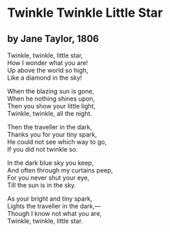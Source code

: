 # Twinkle Twinkle Little Star
## by Jane Taylor, 1806

Twinkle, twinkle, little star,<br/>
How I wonder what you are!<br/>
Up above the world so high,<br/>
Like a diamond in the sky!<br/>

When the blazing sun is gone,<br/>
When he nothing shines upon,<br/>
Then you show your little light,<br/>
Twinkle, twinkle, all the night.<br/>

Then the traveller in the dark,<br/>
Thanks you for your tiny spark,<br/>
He could not see which way to go,<br/>
If you did not twinkle so.<br/>

In the dark blue sky you keep,<br/>
And often through my curtains peep,<br/>
For you never shut your eye,<br/>
Till the sun is in the sky.<br/>

As your bright and tiny spark,<br/>
Lights the traveller in the dark,—<br/>
Though I know not what you are,<br/>
Twinkle, twinkle, little star.<br/>

